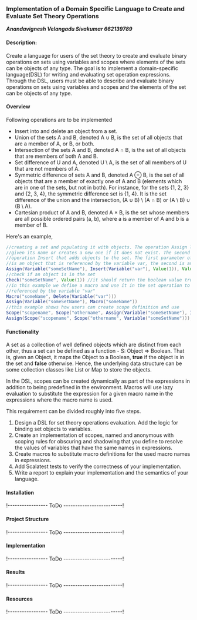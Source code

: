 ### Implementation of a Domain Specific Language to Create and Evaluate Set Theory Operations

<b><i>Anandavignesh Velangadu Sivakumar
662139789</i></b>

#### Description: 

Create a language for users of the set theory to create and evaluate binary operations on sets using variables and scopes where elements of the sets can be objects of any type. The goal is to implement a domain-specific language(DSL) for writing and evaluating set operation expressions. Through the DSL, users must be able to describe and evaluate binary operations on sets using variables and scopes and the elements of the set can be objects of any type.

#### Overview

Following operations are to be implemented

- Insert into and delete an object from a set.
- Union of the sets A and B, denoted A ∪ B, is the set of all objects that are a member of A, or B, or both.
- Intersection of the sets A and B, denoted A ∩ B, is the set of all objects that are members of both A and B.
- Set difference of U and A, denoted U \ A, is the set of all members of U that are not members of A.
- Symmetric difference of sets A and B, denoted A ⊖ B, is the set of all objects that are a member of exactly one of A and B (elements which are in one of the sets, but not in both). For instance, for the sets {1, 2, 3} and {2, 3, 4}, the symmetric difference set is {1, 4}. It is the set difference of the union and the intersection, (A ∪ B) \ (A ∩ B) or (A \ B) ∪ (B \ A). 
- Cartesian product of A and B, denoted A × B, is the set whose members are all possible ordered pairs (a, b), where a is a member of A and b is a member of B.

Here's an example,
```scala
//creating a set and populating it with objects. The operation Assign locates a set object
//given its name or creates a new one if it does not exist. The second parameter is the
//operation Insert that adds objects to the set. The first parameter of the operation Insert
//is an object that is referenced by the variable var, the second is an integer and the third is a string.
Assign(Variable("someSetName"), Insert(Variable("var"), Value(1)), Value("somestring"))
//check if an object is in the set
Check("someSetName", Value(1)) //it should return the boolean value true
//in this example we define a macro and use it in the set operation to delete an object
//referenced by the variable "var"
Macro("someName", Delete(Variable("var")))
Assign(Variable("someSetName"), Macro("someName"))
//this example shows how users can create scope definition and use
Scope("scopename", Scope("othername", Assign(Variable("someSetName"), Insert(Variable("var"), Value(1)), Value("somestring"))))
Assign(Scope("scopename", Scope("othername", Variable("someSetName"))), Insert(Value("x")))
```

#### Functionality

A set as a collection of well defined objects which are distinct from each other, thus a set can be defined as a function - S: Object => Boolean. That is, given an Object, it maps the Object to a Boolean, **true** if the object is in the set and **false** otherwise. Hence, the underlying data structure can be some collection classes like List or Map to store the objects.

In the DSL, scopes can be created dynamically as part of the expressions in addition to being predefined in the environment. Macros will use lazy evaluation to substitute the expression for a given macro name in the expressions where the macro name is used.

This requirement can be divided roughly into five steps. 
1) Design a DSL for set theory operations evaluation. Add the logic for binding set objects to variables. 
2) Create an implementation of scopes, named and anonymous with scoping rules for obscuring and shadowing that you define to resolve the values of variables that have the same names in expressions. 
3) Create macros to substitute macro definitions for the used macro names in expressions. 
4) Add Scalatest tests to verify the correctness of your implementation. 
5) Write a report to explain your implementation and the semantics of your language.

#### Installation

!----------------- ToDo -------------------------!

#### Project Structure

!----------------- ToDo -------------------------!

#### Implementation

!----------------- ToDo -------------------------!

#### Results

!----------------- ToDo -------------------------!

#### Resources

!----------------- ToDo -------------------------!